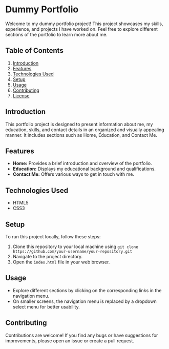 # Dummy Portfolio

Welcome to my  dummy portfolio project! This project showcases my skills, experience, and projects I have worked on. Feel free to explore different sections of the portfolio to learn more about me.

## Table of Contents
1. [Introduction](#introduction)
2. [Features](#features)
3. [Technologies Used](#technologies-used)
4. [Setup](#setup)
5. [Usage](#usage)
6. [Contributing](#contributing)
7. [License](#license)

## Introduction
This portfolio project is designed to present information about me, my education, skills, and contact details in an organized and visually appealing manner. It includes sections such as Home, Education, and Contact Me.

## Features
- **Home:** Provides a brief introduction and overview of the portfolio.
- **Education:** Displays my educational background and qualifications.
- **Contact Me:** Offers various ways to get in touch with me.

## Technologies Used
- HTML5
- CSS3

## Setup
To run this project locally, follow these steps:
1. Clone this repository to your local machine using `git clone https://github.com/your-username/your-repository.git`
2. Navigate to the project directory.
3. Open the `index.html` file in your web browser.

## Usage
- Explore different sections by clicking on the corresponding links in the navigation menu.
- On smaller screens, the navigation menu is replaced by a dropdown select menu for better usability.

## Contributing
Contributions are welcome! If you find any bugs or have suggestions for improvements, please open an issue or create a pull request. 


